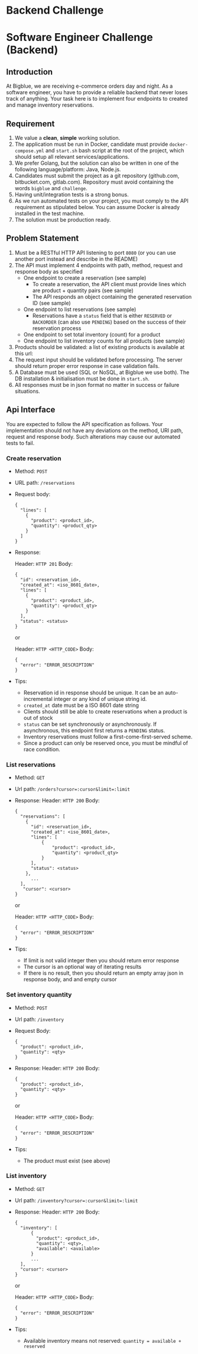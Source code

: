 # Backend Challenge

# **Software Engineer Challenge (Backend)**

## **Introduction**

At Bigblue, we are receiving e-commerce orders day and night. As a software engineer, you have to provide a reliable backend that never loses track of anything. Your task here is to implement four endpoints to created and manage inventory reservations.

## **Requirement**

1. We value a **clean**, **simple** working solution.
2. The application must be run in Docker, candidate must provide `docker-compose.yml` and `start.sh` bash script at the root of the project, which should setup all relevant services/applications.
3. We prefer Golang, but the solution can also be written in one of the following language/platform: Java, Node.js.
4. Candidates must submit the project as a git repository (github.com, bitbucket.com, gitlab.com). Repository must avoid containing the words `bigblue` and `challenge`.
5. Having unit/integration tests is a strong bonus.
6. As we run automated tests on your project, you must comply to the API requirement as stipulated below. You can assume Docker is already installed in the test machine.
7. The solution must be production ready.

## **Problem Statement**

1. Must be a RESTful HTTP API listening to port `8080` (or you can use another port instead and describe in the README)
2. The API must implement 4 endpoints with path, method, request and response body as specified
    - One endpoint to create a reservation (see sample)
        - To create a reservation, the API client must provide lines which are product + quantity pairs (see sample)
        - The API responds an object containing the generated reservation ID (see sample)
    - One endpoint to list reservations (see sample)
        - Reservations have a `status` field that is either `RESERVED` or `BACKORDER` (can also use `PENDING`) based on the success of their reservation process
    - One endpoint to set total inventory (count) for a product
    - One endpoint to list inventory counts for all products (see sample)
3. Products should be validated: a list of existing products is available at this url: <TODO>
4. The request input should be validated before processing. The server should return proper error response in case validation fails.
5. A Database must be used (SQL or NoSQL, at Bigblue we use both). The DB installation & initialisation must be done in `start.sh`.
6. All responses must be in json format no matter in success or failure situations.

## **Api Interface**

You are expected to follow the API specification as follows. Your implementation should not have any deviations on the method, URI path, request and response body. Such alterations may cause our automated tests to fail.

### Create reservation

- Method: `POST`
- URL path: `/reservations`
- Request body:

      {
        "lines": [
          {
            "product": <product_id>,
            "quantity": <product_qty>
          }
        ]
      }

- Response:

    Header: `HTTP 201` Body:

      {
        "id": <reservation_id>,
        "created_at": <iso_8601_date>,
        "lines": [
          {
            "product": <product_id>,
            "quantity": <product_qty>
          }
        ],
        "status": <status>
      }

    or

    Header: `HTTP <HTTP_CODE>` Body:

      {
        "error": "ERROR_DESCRIPTION"
      }

- Tips:
    - Reservation id in response should be unique. It can be an auto-incremental integer or any kind of unique string id.
    - `created_at` date must be a ISO 8601 date string
    - Clients should still be able to create reservations when a product is out of stock
    - `status` can be set synchronously or asynchronously. If asynchronous, this endpoint first returns a `PENDING` status.
    - Inventory reservations must follow a first-come-first-served scheme.
    - Since a product can only be reserved once, you must be mindful of race condition.

### L**ist reservations**

- Method: `GET`
- Url path: `/orders?cursor=:cursor&limit=:limit`
- Response: Header: `HTTP 200` Body:

      {
        "reservations": [
          {
            "id": <reservation_id>,
            "created_at": <iso_8601_date>,
            "lines": [
                {
                    "product": <product_id>,
                    "quantity": <product_qty>
                }
            ],
            "status": <status>
          },
            ...
        ],
         "cursor": <cursor>
      }

    or

    Header: `HTTP <HTTP_CODE>` Body:

      {
        "error": "ERROR_DESCRIPTION"
      }

- Tips:
    - If limit is not valid integer then you should return error response
    - The cursor is an optional way of iterating results
    - If there is no result, then you should return an empty array json in response body, and and empty cursor

### Set inventory quantity

- Method: `POST`
- Url path: `/inventory`
- Request Body:

      {
        "product": <product_id>,
        "quantity": <qty>
      }

- Response: Header: `HTTP 200` Body:

      {
        "product": <product_id>,
        "quantity": <qty>
      }

    or

    Header: `HTTP <HTTP_CODE>` Body:

      {
        "error": "ERROR_DESCRIPTION"
      }

- Tips:
    - The product must exist (see above)

### List inventory

- Method: `GET`
- Url path: `/inventory?cursor=:cursor&limit=:limit`
- Response: Header: `HTTP 200` Body:

      {
        "inventory": [
            {
              "product": <product_id>,
              "quantity": <qty>,
              "available": <available>
            }
            ...
        ],
        "cursor": <cursor>
      }

    or

    Header: `HTTP <HTTP_CODE>` Body:

      {
        "error": "ERROR_DESCRIPTION"
      }

- Tips:
    - Available inventory means not reserved: `quantity = available + reserved`
